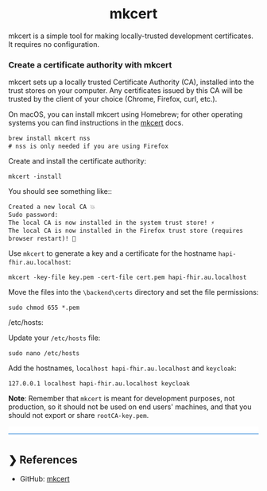 <h1 align="center">mkcert</h1>

mkcert is a simple tool for making locally-trusted development certificates. It requires no configuration.

### Create a certificate authority with mkcert

mkcert sets up a locally trusted Certificate Authority (CA), installed into the trust stores on your computer. 
Any certificates issued by this CA will be trusted by the client of your choice (Chrome, Firefox, curl, etc.).

On macOS, you can install mkcert using Homebrew; for other operating systems you can find instructions in the 
[mkcert](https://github.com/FiloSottile/mkcert) docs.

```
brew install mkcert nss
# nss is only needed if you are using Firefox
```

Create and install the certificate authority:

```
mkcert -install
```

You should see something like::

```
Created a new local CA 💥
Sudo password:
The local CA is now installed in the system trust store! ⚡️
The local CA is now installed in the Firefox trust store (requires browser restart)! 🦊
```

Use `mkcert` to generate a key and a certificate for the hostname `hapi-fhir.au.localhost`:

```
mkcert -key-file key.pem -cert-file cert.pem hapi-fhir.au.localhost
```

Move the files into the `\backend\certs` directory and set the file permissions:

```
sudo chmod 655 *.pem
```

/etc/hosts:

Update your `/etc/hosts` file:

```
sudo nano /etc/hosts
```

Add the hostnames, `localhost hapi-fhir.au.localhost` and `keycloak`:

```
127.0.0.1 localhost hapi-fhir.au.localhost keycloak
```

**Note**: Remember that `mkcert` is meant for development purposes, not production, so it should not be used on end 
users' machines, and that you should not export or share `rootCA-key.pem`.

![divider](.././divider.png)

## ❯ References

* GitHub: [mkcert](https://github.com/FiloSottile/mkcert)
